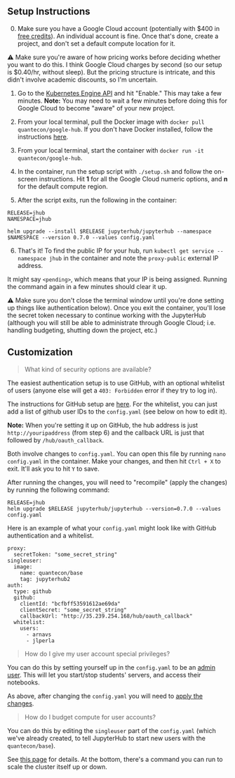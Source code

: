 ## Setup Instructions

0. Make sure you have a Google Cloud account (potentially with \$400 in [free credits](https://cloud.google.com/free/)). An individual account is fine. Once that's done, create a project, and don't set a default compute location for it.

:warning: Make sure you're aware of how pricing works before deciding whether you want to do this. I think Google Cloud charges by second (so our setup is \$0.40/hr, without sleep). But the pricing structure is intricate, and this didn't involve academic discounts, so I'm uncertain. 

1. Go to the [Kubernetes Engine API](https://console.cloud.google.com/apis/api/container.googleapis.com/overview) and hit "Enable." This may take a few minutes. **Note:** You may need to wait a few minutes before doing this for Google Cloud to become "aware" of your new project.

2. From your local terminal, pull the Docker image with `docker pull quantecon/google-hub`. If you don't have Docker installed, follow the instructions [here](https://lectures.quantecon.org/jl/tools_editors.html#Docker).

3. From your local terminal, start the container with `docker run -it quantecon/google-hub`.

4. In the container, run the setup script with `./setup.sh` and follow the on-screen instructions. Hit **1** for all the Google Cloud numeric options, and **n** for the default compute region.

5. After the script exits, run the following in the container:

```
RELEASE=jhub
NAMESPACE=jhub

helm upgrade --install $RELEASE jupyterhub/jupyterhub --namespace $NAMESPACE --version 0.7.0 --values config.yaml
```

6. That's it! To find the public IP for your hub, run `kubectl get service --namespace jhub` in the container and note the `proxy-public` external IP address.

It might say `<pending>`, which means that your IP is being assigned. Running the command again in a few minutes should clear it up.

:warning: Make sure you don't close the terminal window until you're done setting up things like authentication below). Once you exit the container, you'll lose the secret token necessary to continue working with the JupyterHub (although you will still be able to administrate through Google Cloud; i.e. handling budgeting, shutting down the project, etc.)

## Customization

> What kind of security options are available?

The easiest authentication setup is to use GitHub, with an optional whitelist of users (anyone else will get a `403: Forbidden` error if they try to log in).

The instructions for GitHub setup are [here](https://zero-to-jupyterhub.readthedocs.io/en/latest/authentication.html). For the whitelist, you can just add a list of github user IDs to the `config.yaml` (see below on how to edit it).

**Note:** When you're setting it up on GitHub, the hub address is just `http://youripaddress` (from step 6) and the callback URL is just that followed by `/hub/oauth_callback`.

Both involve changes to `config.yaml`. You can open this file by running `nano config.yaml` in the container. Make your changes, and then hit `Ctrl + X` to exit. It'll ask you to hit `Y` to save.

After running the changes, you will need to "recompile" (apply the changes) by running the following command:

```
RELEASE=jhub
helm upgrade $RELEASE jupyterhub/jupyterhub --version=0.7.0 --values config.yaml
```

Here is an example of what your `config.yaml` might look like with GitHub authentication and a whitelist. 

```
proxy:
  secretToken: "some_secret_string"
singleuser:
  image:
    name: quantecon/base
    tag: jupyterhub2
auth:
  type: github
  github:
    clientId: "bcfbff53591612ae69da"
    clientSecret: "some_secret_string"
    callbackUrl: "http://35.239.254.168/hub/oauth_callback"
  whitelist:
    users:
      - arnavs
      - jlperla
```

> How do I give my user account special privileges?

You can do this by setting yourself up in the `config.yaml` to be an [admin user](https://zero-to-jupyterhub.readthedocs.io/en/latest/user-management.html#admin-users). This will let you start/stop students' servers, and access their notebooks.

As above, after changing the `config.yaml` you will need to [apply the changes](https://zero-to-jupyterhub.readthedocs.io/en/latest/extending-jupyterhub.html).

> How do I budget compute for user accounts?

You can do this by editing the `singleuser` part of the `config.yaml` (which we've already created, to tell JupyterHub to start new users with the `quantecon/base`).

See [this page](https://zero-to-jupyterhub.readthedocs.io/en/latest/user-resources.html) for details. At the bottom, there's a command you can run to scale the cluster itself up or down.
